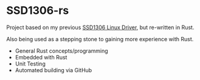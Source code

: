# SSD1306-rs

Project based on my previous [SSD1306 Linux Driver](https://github.com/kc101010/Embedded-Training/tree/main/Embedded%20Training/I2C%20OLED%20driver/i2c_OLED), but re-written in Rust.

Also being used as a stepping stone to gaining more experience with Rust.

+ General Rust concepts/programming
+ Embedded with Rust
+ Unit Testing
+ Automated building via GitHub


